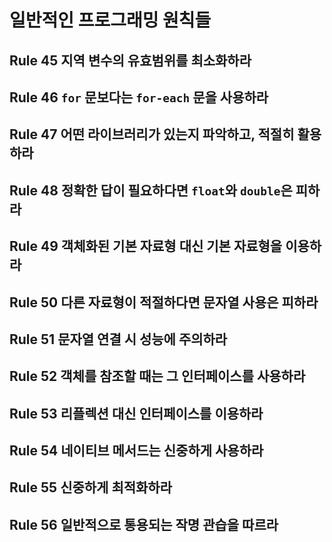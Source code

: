 # 일반적인 프로그래밍 원칙들

## Rule 45 지역 변수의 유효범위를 최소화하라
## Rule 46 `for` 문보다는 `for-each` 문을 사용하라
## Rule 47 어떤 라이브러리가 있는지 파악하고, 적절히 활용하라
## Rule 48 정확한 답이 필요하다면 `float`와 `double`은 피하라
## Rule 49 객체화된 기본 자료형 대신 기본 자료형을 이용하라
## Rule 50 다른 자료형이 적절하다면 문자열 사용은 피하라
## Rule 51 문자열 연결 시 성능에 주의하라
## Rule 52 객체를 참조할 때는 그 인터페이스를 사용하라
## Rule 53 리플렉션 대신 인터페이스를 이용하라
## Rule 54 네이티브 메서드는 신중하게 사용하라
## Rule 55 신중하게 최적화하라
## Rule 56 일반적으로 통용되는 작명 관습을 따르라
